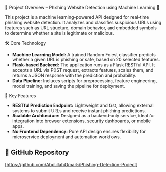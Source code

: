 📝 Project Overview – Phishing Website Detection using Machine Learning 🎣

This project is a machine learning-powered API designed for real-time phishing website detection. It analyzes and classifies suspicious URLs using features such as URL structure, domain behavior, and embedded symbols to determine whether a site is legitimate or malicious.

🛠️ Core Technology

- **Machine Learning Model:** A trained Random Forest classifier predicts whether a given URL is phishing or safe, based on 20 selected features.
- **Flask-based Backend:** The application runs as a Flask RESTful API. It accepts a URL via POST request, extracts features, scales them, and returns a JSON response with the prediction and probability.
- **Data Pipeline:** Includes scripts for preprocessing, feature engineering, model training, and saving the pipeline for deployment.

🚀 Key Features

- **RESTful Prediction Endpoint:** Lightweight and fast, allowing external systems to submit URLs and receive instant phishing predictions.
- **Scalable Architecture:** Designed as a backend-only service, ideal for integration into browser extensions, security dashboards, or mobile apps.
- **No Frontend Dependency:** Pure API design ensures flexibility for microservice deployment and automation workflows.

## 🔗 GitHub Repository

[https://github.com/AbdullahiOmar5/Phishing-Detection-Project]
